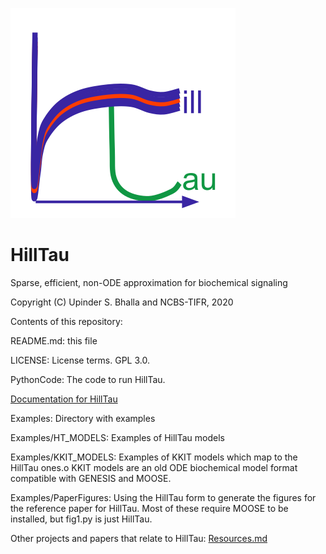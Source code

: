 ![alt text](./Images/HillTau_Logo4_360px.png?raw=true "HillTau logo")

# HillTau
Sparse, efficient, non-ODE approximation for biochemical signaling

Copyright (C) Upinder S. Bhalla and NCBS-TIFR, 2020


Contents of this repository:

README.md: this file

LICENSE: License terms. GPL 3.0.

PythonCode: The code to run HillTau.

[Documentation for HillTau](Documentation.md)

Examples: Directory with examples

Examples/HT_MODELS: Examples of HillTau models

Examples/KKIT_MODELS: Examples of KKIT models which map to the HillTau ones.o		KKIT models are an old ODE biochemical model format compatible with
	GENESIS and MOOSE.

Examples/PaperFigures: Using the HillTau form to generate the figures for the
	reference paper for HillTau. Most of these require MOOSE to be 
	installed, but fig1.py is just HillTau.

Other projects and papers that relate to HillTau: [Resources.md](Resources.md)
